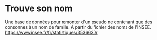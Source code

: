 # Trouve son nom
Une base de données pour remonter d'un pseudo ne contenant que des consonnes à un nom de famille. A partir du fichier des noms de l'INSEE. https://www.insee.fr/fr/statistiques/3536630r


